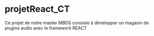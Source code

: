 # projetReact_CT
Ce projet de notre master MBDS consiste à développer un magasin de plugins audio avec le framework REACT
